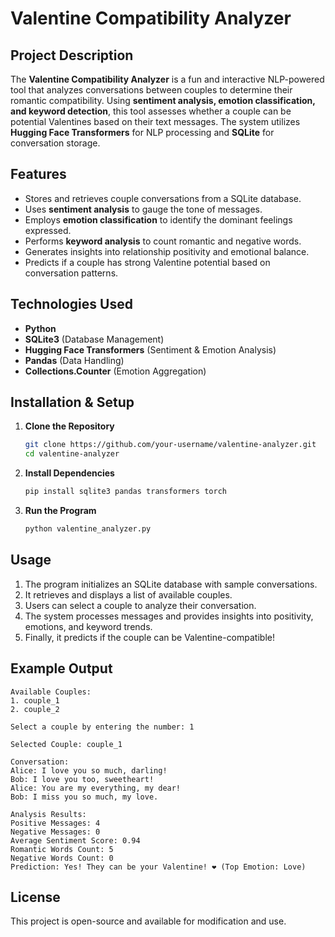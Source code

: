 # Valentine Compatibility Analyzer

## Project Description

The **Valentine Compatibility Analyzer** is a fun and interactive NLP-powered tool that analyzes conversations between couples to determine their romantic compatibility. Using **sentiment analysis, emotion classification, and keyword detection**, this tool assesses whether a couple can be potential Valentines based on their text messages. The system utilizes **Hugging Face Transformers** for NLP processing and **SQLite** for conversation storage.

## Features

- Stores and retrieves couple conversations from a SQLite database.
- Uses **sentiment analysis** to gauge the tone of messages.
- Employs **emotion classification** to identify the dominant feelings expressed.
- Performs **keyword analysis** to count romantic and negative words.
- Generates insights into relationship positivity and emotional balance.
- Predicts if a couple has strong Valentine potential based on conversation patterns.

## Technologies Used

- **Python**
- **SQLite3** (Database Management)
- **Hugging Face Transformers** (Sentiment & Emotion Analysis)
- **Pandas** (Data Handling)
- **Collections.Counter** (Emotion Aggregation)

## Installation & Setup

1. **Clone the Repository**

   ```sh
   git clone https://github.com/your-username/valentine-analyzer.git
   cd valentine-analyzer
   ```

2. **Install Dependencies**

   ```sh
   pip install sqlite3 pandas transformers torch
   ```

3. **Run the Program**

   ```sh
   python valentine_analyzer.py
   ```

## Usage

1. The program initializes an SQLite database with sample conversations.
2. It retrieves and displays a list of available couples.
3. Users can select a couple to analyze their conversation.
4. The system processes messages and provides insights into positivity, emotions, and keyword trends.
5. Finally, it predicts if the couple can be Valentine-compatible!

## Example Output

```
Available Couples:
1. couple_1
2. couple_2

Select a couple by entering the number: 1

Selected Couple: couple_1

Conversation:
Alice: I love you so much, darling!
Bob: I love you too, sweetheart!
Alice: You are my everything, my dear!
Bob: I miss you so much, my love.

Analysis Results:
Positive Messages: 4
Negative Messages: 0
Average Sentiment Score: 0.94
Romantic Words Count: 5
Negative Words Count: 0
Prediction: Yes! They can be your Valentine! ❤ (Top Emotion: Love)
```

## License

This project is open-source and available for modification and use.

